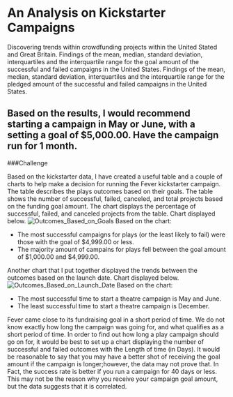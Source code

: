 # An Analysis on Kickstarter Campaigns
Discovering trends within crowdfunding projects within the United Stated and Great Britain. 
Findings of the mean, median, standard deviation, interquartiles and the interquartile range for the goal amount of the successful and failed campaigns in the United States.
Findings of the mean, median, standard deviation, interquartiles and the interquartile range for the pledged amount of the successful and failed campaigns in the United States.

Based on the results, I would recommend starting a campaign in May or June, with a setting a goal of $5,000.00. Have the campaign run for 1 month. 
---
###Challenge

Based on the kickstarter data, I have created a useful table and a couple of charts to help make a decision for running the Fever kickstarter campaign. The table describes the plays outcomes based on their goals. The table shows the number of successful, failed, canceled, and total projects based on the funding goal amount. The chart displays the percentage of successful, failed, and canceled projects from the table. Chart displayed below. 
![Outcomes_Based_on_Goals](Desktop/UT_Data/Crowdfunding_Analysis/Outcomes_Based_on_Goals.png)
Based on the chart:
- The most successful campaigns for plays (or the least likely to fail) were those with the goal of $4,999.00 or less.
- The majority amount of campains for plays fell between the goal amount of $1,000.00 and $4,999.00.

Another chart that I put together displayed the trends between the outcomes based on the launch date.  Chart displayed below.
![Outcomes_Based_on_Launch_Date](Desktop/UT_Data/Crowdfunding_Analysis/Outcomes_Based_on_Launch_Date.png)
Based on the chart:
- The most successful time to start a theatre campaign is May and June.
- The least successful time to start a theatre campaign is December. 

Fever came close to its fundraising goal in a short period of time. We do not know exactly how long the campaign was going for, and what qualifies as a short period of time. In order to find out how long a play campaign should go on for, it would be best to set up a chart displaying the number of successful and failed outcomes with the Length of time (in Days). It would be reasonable to say that you may have a better shot of receiving the goal amount if the campaign is longer;however, the data may not prove that. In Fact, the success rate is better if you run a campaign for 40 days or less. This may not be the reason why you receive your campaign goal amount, but the data suggests that it is correlated. 

